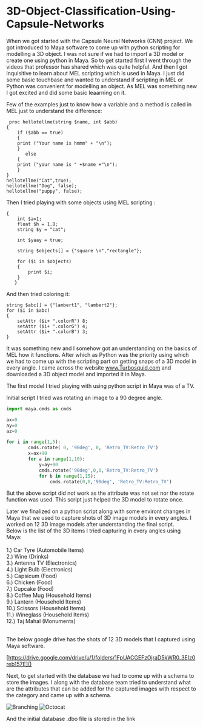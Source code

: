 # 3D-Object-Classification-Using-Capsule-Networks

When we got started with the Capsule Neural Networks (CNN) project.
We got introduced to Maya software to come up with python scripting for modelling a 3D object.
I was not sure if we had to import a 3D model or create one using python in Maya.
So to get started first I went through the videos that professor has shared which was quite helpful.
And then I got inquisitive to learn about MEL scripting which is used in Maya.
I just did some basic touchbase and wanted to understand if scripting in MEL or Python was convenient for modelling an object.
As MEL was something new I got excited and did some basic leaarning on it.

Few of the examples just to know how a variable and a method is called in MEL just to understand the difference:

```mel
 proc hellotellme(string $name, int $abb)
{
    if ($abb == true)
    {
    print ("Your name is hmmm" + "\n");
    }
       else
    {
    print ("your name is " +$name +"\n");
    }
}
hellotellme("Cat",true);
hellotellme("Dog", false);
hellotellme("puppy", false);
```
Then I tried playing with some objects using MEL scripting :

```mel
{
    int $a=1;
    float $h = 1.8;
    string $y = "cat";
    
    int $yaay = true;
    
    string $objects[] = {"square \n","rectangle"};
    
    for ($i in $objects)
    {
        print $i;
    }
   }
```
And then tried coloring it:

```mel
string $abc[] = {"lambert1", "lambert2"};
for ($i in $abc)
{
    setAttr ($i+ ".colorR") 8;
    setAttr ($i+ ".colorG") 4;
    setAttr ($i+ ".colorB") 3;
}
```
It was something new and I somehow got an understanding on the basics of MEL how it functions.
After which as Python was the priority using which we had to come up with the scripting part on getting snaps of a 3D model in every angle. I came across the website www.Turbosquid.com and downloaded a 3D object model and imported it in Maya.

The first model I tried playing with using python script in Maya was of a TV.

Initial script I tried was rotating an image to a 90 degree angle.

```python
import maya.cmds as cmds

ax=0
ay=0
az=0

for i in range(1,5):
        cmds.rotate( 0, '90deg', 0, 'Retro_TV:Retro_TV')
        x=ax+90
        for a in range(1,10):
            y=ay+90
            cmds.rotate('90deg',0,0,'Retro_TV:Retro_TV')
            for b in range(1,15):
                cmds.rotate(0,0,'90deg', 'Retro_TV:Retro_TV')
 ```
But the above script did not work as the attribute was not set nor the rotate function was used.
This script just helped the 3D model to rotate once.
 
Later we finalized on a python script along with some environt changes in Maya that we used to capture shots of 3D image models in every angles.
I worked on 12 3D image models after understanding the final script.
<br> Below is the list of the 3D items I tried capturing in every angles using Maya:
<br>
<br> 1.) Car Tyre (Automobile Items)
<br> 2.) Wine (Drinks)
<br> 3.) Antenna TV (Electronics)
<br> 4.) Light Bulb (Electronics)
<br> 5.) Capsicum (Food)
<br> 6.) Chicken (Food)
<br> 7.) Cupcake (Food)
<br> 8.) Coffee Mug (Household Items)
<br> 9.) Lantern (Household Items)
<br> 10.) Scissors (Household Items)
<br> 11.) Wineglass (Household Items)
<br> 12.) Taj Mahal (Monuments)

<br> The below google drive has the shots of 12 3D models that I captured using Maya software.
 
[https://drive.google.com/drive/u/1/folders/1FpUACGEFzOjraD5kWR0_3Elz0reb157E]()

Next, to get started with the database we had to come up with a schema to store the images.
I along with the database team tried to understand what are the attributes that can be added for the captured images with respect to the category and came up with a schema.

![Branching]()
![Octocat]()

And the initial database .dbo file is stored in the link []()


